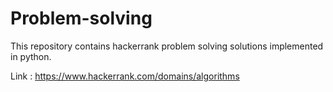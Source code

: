 # Problem-solving
This repository contains hackerrank problem solving solutions implemented in python.


Link : https://www.hackerrank.com/domains/algorithms
